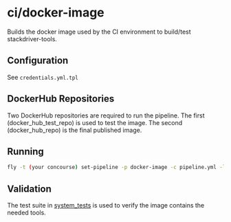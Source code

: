 # ci/docker-image

Builds the docker image used by the CI environment to build/test stackdriver-tools.

## Configuration

See `credentials.yml.tpl`

## DockerHub Repositories

Two DockerHub repositories are required to run the pipeline. The first (docker_hub_test_repo) is used to test the image. The second (docker_hub_repo) is the final published image.

## Running

```bash
fly -t (your concourse) set-pipeline -p docker-image -c pipeline.yml -l credentials.yml
```

## Validation

The test suite in [system_tests](systemtests) is used to verify the image contains the needed tools.